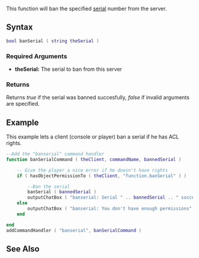This function will ban the specified [serial](/docs/serial.md "wikilink") number from the server.

Syntax
------

``` lua
bool banSerial ( string theSerial )         
```

### Required Arguments

-   **theSerial:** The serial to ban from this server

### Returns

Returns *true* if the serial was banned succesfully, *false* if invalid arguments are specified.

Example
-------

This example lets a client (console or player) ban a serial if he has ACL rights.

``` lua
--Add the "banserial" command handler
function banSerialCommand ( theClient, commandName, bannedSerial )

    -- Give the player a nice error if he doesn't have rights
    if ( hasObjectPermissionTo ( theClient, "function.banSerial" ) ) 

        --Ban the serial
        banSerial ( bannedSerial )
        outputChatBox ( "banserial: Serial " .. bannedSerial .. " successfully banned", theClient )
    else
        outputChatBox ( "banserial: You don't have enough permissions", theClient )
    end

end
addCommandHandler ( "banserial", banSerialCommand )
```

See Also
--------
